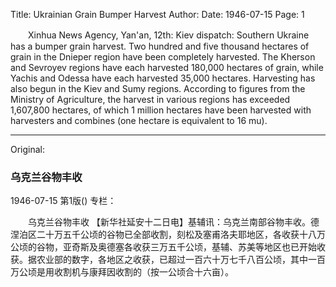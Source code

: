 Title: Ukrainian Grain Bumper Harvest
Author:
Date: 1946-07-15
Page: 1

　　Xinhua News Agency, Yan'an, 12th: Kiev dispatch: Southern Ukraine has a bumper grain harvest. Two hundred and five thousand hectares of grain in the Dnieper region have been completely harvested. The Kherson and Sevroyev regions have each harvested 180,000 hectares of grain, while Yachis and Odessa have each harvested 35,000 hectares. Harvesting has also begun in the Kiev and Sumy regions. According to figures from the Ministry of Agriculture, the harvest in various regions has exceeded 1,607,800 hectares, of which 1 million hectares have been harvested with harvesters and combines (one hectare is equivalent to 16 mu).



<hr /> 

Original: 


### 乌克兰谷物丰收

1946-07-15
第1版()
专栏：

　　乌克兰谷物丰收
    【新华社延安十二日电】基辅讯：乌克兰南部谷物丰收。德涅泊区二十万五千公顷的谷物已全部收割，刻松及塞甫洛夫耶地区，各收获十八万公顷的谷物，亚奇斯及奥德塞各收获三万五千公顷，基辅、苏美等地区也已开始收获。据农业部的数字，各地区之收获，已超过一百六十万七千八百公顷，其中一百万公顷是用收割机与康拜因收割的（按一公顷合十六亩）。
